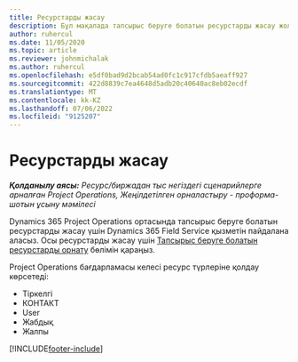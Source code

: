 ```yaml
---
title: Ресурстарды жасау
description: Бұл мақалада тапсырыс беруге болатын ресурстарды жасау жолы туралы ақпаратқа сілтеме берілген.
author: ruhercul
ms.date: 11/05/2020
ms.topic: article
ms.reviewer: johnmichalak
ms.author: ruhercul
ms.openlocfilehash: e5df0bad9d2bcab54ad0fc1c917cfdb5aeaff927
ms.sourcegitcommit: 422d8839c7ea4648d5adb20c40640ac8eb02ecdf
ms.translationtype: MT
ms.contentlocale: kk-KZ
ms.lasthandoff: 07/06/2022
ms.locfileid: "9125207"
---
```

# <a name="create-resources"></a>Ресурстарды жасау

_**Қолданылу аясы:** Ресурс/биржадан тыс негіздегі сценарийлерге арналған Project Operations, Жеңілдетілген орналастыру - проформа-шотын ұсыну мәмілесі_

Dynamics 365 Project Operations ортасында тапсырыс беруге болатын ресурстарды жасау үшін Dynamics 365 Field Service қызметін пайдалана аласыз. Осы ресурстарды жасау үшін [Тапсырыс беруге болатын ресурстарды орнату](/dynamics365/field-service/set-up-bookable-resources) бөлімін қараңыз.

Project Operations бағдарламасы келесі ресурс түрлеріне қолдау көрсетеді:
- Тіркелгі
- КОНТАКТ 
- User
- Жабдық
- Жалпы


[!INCLUDE[footer-include](../includes/footer-banner.md)]
